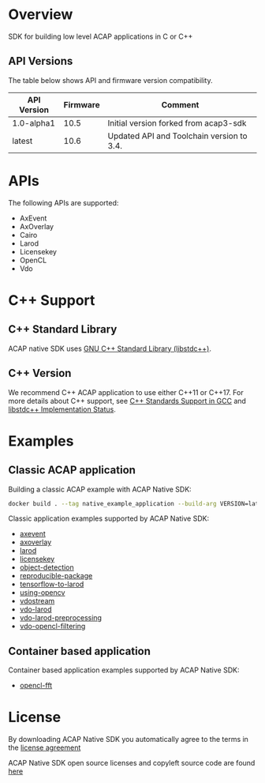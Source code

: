 # Overview
SDK for building low level ACAP applications in C or C++

## API Versions
The table below shows API and firmware version compatibility.

| API Version | Firmware | Comment|
| ---------------- | ------------- |------------- |
| 1.0-alpha1       | 10.5         | Initial version forked from acap3-sdk |
| latest           | 10.6         | Updated API and Toolchain version to 3.4.|

# APIs
The following APIs are supported:
  * AxEvent
  * AxOverlay
  * Cairo
  * Larod
  * Licensekey
  * OpenCL
  * Vdo

# C++ Support
## C++ Standard Library
ACAP native SDK uses [GNU C++ Standard Library (libstdc++)](https://gcc.gnu.org/onlinedocs/libstdc++/).

## C++ Version
We recommend C++ ACAP application to use either C++11 or C++17.
For more details about C++ support, see [C++ Standards Support in GCC](https://gcc.gnu.org/projects/cxx-status.html) and
[libstdc++ Implementation Status](https://gcc.gnu.org/onlinedocs/libstdc++/manual/status.html).

# Examples
## Classic ACAP application
Building a classic ACAP example with ACAP Native SDK:
```bash
docker build . --tag native_example_application --build-arg VERSION=latest --build-arg SDK=acap-native-sdk
```

Classic application examples supported by ACAP Native SDK:
* [axevent](https://github.com/AxisCommunications/acap3-examples/tree/master/axevent/)
* [axoverlay](https://github.com/AxisCommunications/acap3-examples/tree/master/axoverlay/)
* [larod](https://github.com/AxisCommunications/acap3-examples/tree/master/larod/)
* [licensekey](https://github.com/AxisCommunications/acap3-examples/tree/master/licensekey/)
* [object-detection](https://github.com/AxisCommunications/acap3-examples/blob/master/object-detection)
* [reproducible-package](https://github.com/AxisCommunications/acap3-examples/blob/master/reproducible-package)
* [tensorflow-to-larod](https://github.com/AxisCommunications/acap3-examples/tree/master/tensorflow-to-larod/)
* [using-opencv](https://github.com/AxisCommunications/acap3-examples/tree/master/using-opencv/)
* [vdostream](https://github.com/AxisCommunications/acap3-examples/tree/master/vdostream/)
* [vdo-larod](https://github.com/AxisCommunications/acap3-examples/tree/master/vdo-larod/)
* [vdo-larod-preprocessing](https://github.com/AxisCommunications/acap3-examples/tree/master/vdo-larod-preprocessing/)
* [vdo-opencl-filtering](https://github.com/AxisCommunications/acap3-examples/blob/master/vdo-opencl-filtering/)

## Container based application
Container based application examples supported by ACAP Native SDK:
* [opencl-fft](https://github.com/AxisCommunications/acap-application-examples/tree/master/opencl-fft/)

# License
By downloading ACAP Native SDK you automatically agree to the terms in the [license agreement](https://www.axis.com/techsup/developer_doc/EULA/LICENSE.pdf)

ACAP Native SDK open source licenses and copyleft source code are found [here](http://acap-artifacts.s3-website.eu-north-1.amazonaws.com/)
